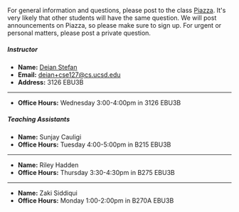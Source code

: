 For general information and questions, please post to the class
[Piazza](https://piazza.com/ucsd/winter2020/cse127).  It's very likely that
other students will have the same question. We will post announcements on
Piazza, so please make sure to sign up.  For urgent or personal matters, please
post a private question.

##### Instructor

- **Name:** [Deian Stefan](https://cseweb.ucsd.edu/~dstefan/)
- **Email:** <deian+cse127@cs.ucsd.edu>
- **Address:** 3126 EBU3B 
____

- **Office Hours:** Wednesday 3:00-4:00pm in 3126 EBU3B 

##### Teaching Assistants

- **Name:** Sunjay Cauligi
- **Office Hours:** Tuesday 4:00-5:00pm in B215 EBU3B
____

- **Name:** Riley Hadden
- **Office Hours:** Thursday 3:30-4:30pm in B275 EBU3B
____

- **Name:** Zaki Siddiqui
- **Office Hours:** Monday 1:00-2:00pm in B270A EBU3B
